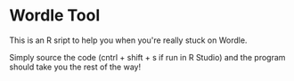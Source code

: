 # Wordle Tool

This is an R sript to help you when you're really stuck on Wordle. 

Simply source the code (cntrl + shift + s if run in R Studio) and the program should take you the rest of the way!
